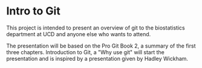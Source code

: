 # Intro to Git

This project is intended to present an overview of git to the biostatistics
department at UCD and anyone else who wants to attend.

The presentation will be based on the Pro Git Book 2, a summary of the first
three chapters.  Introduction to Git, a "Why use git" will start the
presentation and is inspired by a presentation given by Hadley Wickham.
